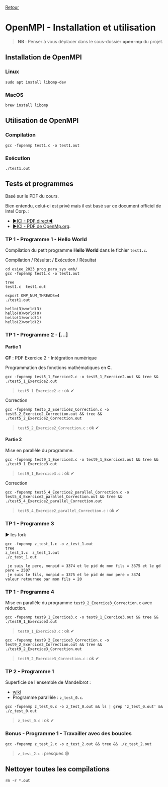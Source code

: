 [Retour](../../)

# OpenMPI - Installation et utilisation

> **NB** : Penser à vous déplacer dans le sous-dossier **open-mp** du projet.

## Installation de OpenMPI

### Linux

```
sudo apt install libomp-dev
```

### MacOS

```
brew install libomp
```

## Utilisation de OpenMPI

### Compilation

```
gcc -fopenmp test1.c -o test1.out
```

### Exécution

```
./test1.out
```

## Tests et programmes

Basé sur le PDF du cours.

Bien entendu, celui-ci est privé mais il est basé sur ce document officiel de Intel Corp. :
- [▶ICI - PDF direct◀](docs/omp-hands-on-SC08.pdf)
- [▶ICI - PDF de OpenMp.org](https://www.openmp.org/wp-content/uploads/omp-hands-on-SC08.pdf).

### TP 1 - Programme 1 - Hello World

Compilation du petit programme **Hello World** dans le fichier `test1.c`.

Compilation / Résultat / Exécution / Résultat

```
cd esiee_2023_prog_para_sys_emb/
gcc -fopenmp test1.c -o test1.out

tree
test1.c  test1.out

export OMP_NUM_THREADS=4
./test1.out

hello(3)world(3) 
hello(0)world(0) 
hello(1)world(1) 
hello(2)world(2) 
```

### TP 1 - Programme 2 - [...]

#### Partie 1

**CF** : PDF Exercice 2 - Intégration numérique

Programmation des fonctions mathématiques en **C**.

```
gcc -fopenmp test5_1_Exercice2.c -o test5_1_Exercice2.out && tree && ./test5_1_Exercice2.out
```

> `test5_1_Exercice2.c` : ok ✔

Correction

```
gcc -fopenmp test5_2_Exercice2_Correction.c -o test5_2_Exercice2_Correction.out && tree && ./test5_2_Exercice2_Correction.out
```

> `test5_2_Exercice2_Correction.c` : ok ✔

#### Partie 2

Mise en parallèle du programme.

```
gcc -fopenmp test9_1_Exercice3.c -o test9_1_Exercice3.out && tree && ./test9_1_Exercice3.out
```

> `test9_1_Exercice3.c` : ok ✔

Correction

```
gcc -fopenmp test5_4_Exercice2_parallel_Correction.c -o test5_4_Exercice2_parallel_Correction.out && tree && ./test5_4_Exercice2_parallel_Correction.out
```

> `test5_4_Exercice2_parallel_Correction.c` : ok ✔

### TP 1 - Programme 3

▶ les fork

```
gcc -fopenmp z_test_1.c -o z_test_1.out
tree
z_test_1.c  z_test_1.out
./z_test_1.out

 je suis le pere, monpid = 3374 et le pid de mon fils = 3375 et le gd pere = 2507
 je suis le fils, monpid = 3375 et le pid de mon pere = 3374
valeur retournee par mon fils = 20
```

### TP 1 - Programme 4

Mise en parallèle du programme `test9_2_Exercice3_Correction.c` avec réduction.

```
gcc -fopenmp test9_1_Exercice3.c -o test9_1_Exercice3.out && tree && ./test9_1_Exercice3.out
```

> `test9_1_Exercice3.c` : ok ✔

```
gcc -fopenmp test9_2_Exercice3_Correction.c -o test9_2_Exercice3_Correction.out && tree && ./test9_2_Exercice3_Correction.out
```

> `test9_2_Exercice3_Correction.c` : ok ✔

### TP 2 - Programme 1

Superficie de l'ensemble de Mandelbrot :
- [wiki](https://fr.wikipedia.org/wiki/Ensemble_de_Mandelbrot)
- Programme parallèle : `z_test_0.c`.

```
gcc -fopenmp z_test_0.c -o z_test_0.out && ls | grep 'z_test_0.out' && ./z_test_0.out
```

> `z_test_0.c` : ok ✔

### Bonus - Programme 1 - Travailler avec des boucles

```
gcc -fopenmp z_test_2.c -o z_test_2.out && tree && ./z_test_2.out
```

> `z_test_2.c` : presques 😅

## Nettoyer toutes les compilations

```
rm -r *.out
```